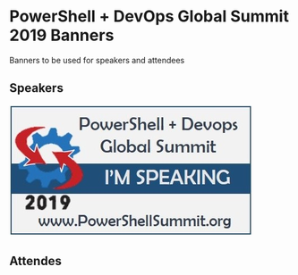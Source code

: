 # PowerShell + DevOps Global Summit 2019 Banners

Banners to be used for speakers and attendees

## Speakers

![](summit_Speaking.jpg)


## Attendes

